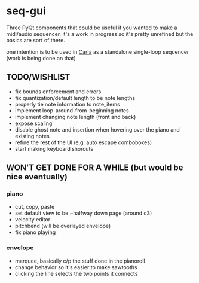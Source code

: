 seq-gui
=======

Three PyQt components that could be useful if you wanted to make a midi/audio sequencer. it's a work in progress so it's pretty unrefined but the basics are sort of there. 

one intention is to be used in [Carla](https://github.com/falkTX/Carla) as a standalone single-loop sequencer (work is being done on that)

TODO/WISHLIST
-------------
* fix bounds enforcement and errors
* fix quantization/default length to be note lengths
* properly tie note information to note_items
* implement loop-around-from-beginning notes
* implement changing note length (front and back)
* expose scaling
* disable ghost note and insertion when hovering over the piano and existing notes
* refine the rest of the UI (e.g. auto escape comboboxes)
* start making keyboard shorcuts

WON'T GET DONE FOR A WHILE (but would be nice eventually)
---------------------------------------------------------
### piano
* cut, copy, paste
* set default view to be ~halfway down page (around c3)
* velocity editor
* pitchbend (will be overlayed envelope)
* fix piano playing

### envelope
* marquee, basically c/p the stuff done in the pianoroll
* change behavior so it's easier to make sawtooths
* clicking the line selects the two points it connects
